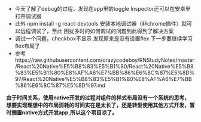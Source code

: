 
- 今天了解了debug的过程，发现在app里的toggle Inspector还可以在安卓里打开调试器
- 此外 npm install -g react-devtools 安装本地调试器（非chrome插件）就可以远程调试了，至此 困扰多时的如何调试的问题到此得到了解决方案
- 调试一个问题，checkbox不显示 发现原来是没有设置flex 下一步要继续学习flex布局了
- 参考https://raw.githubusercontent.com/crazycodeboy/RNStudyNotes/master/React%20Native%E5%B8%83%E5%B1%80/React%20Native%E5%B8%83%E5%B1%80%E8%AF%A6%E7%BB%86%E6%8C%87%E5%8D%97/React%20Native%E5%B8%83%E5%B1%80%E8%AF%A6%E7%BB%86%E6%8C%87%E5%8D%97.md


**由于时间关系，使用native开发的过程对组件的样式布局没有一个系统的思考，想要实现理想中的布局消耗的时间实在是太长了，还是转型使用其他方式开发，暂时搁置native方式开发app,所以这个项目凉了。**